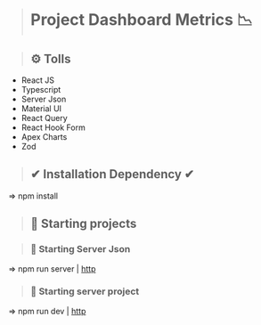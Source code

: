 > # Project Dashboard Metrics 📉

> ## ⚙ Tolls

- React JS
- Typescript
- Server Json
- Material UI
- React Query
- React Hook Form
- Apex Charts
- Zod


> ## ✔ Installation Dependency ✔
  => npm install


> ## 🚀 Starting projects 

> ### 🚀 Starting Server Json 
  => npm run server | [http](http://localhost:3001)

> ### 🚀 Starting server project 
  => npm run dev | [http](http://localhost:5173)
